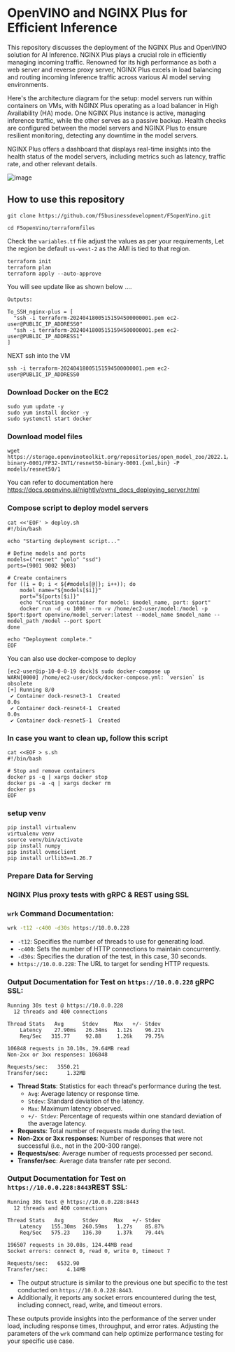 # OpenVINO and NGINX Plus for Efficient Inference
This repository discusses the deployment of the NGINX Plus and OpenVINO solution for AI Inference. NGINX Plus plays a crucial role in efficiently managing incoming traffic. Renowned for its high performance as both a web server and reverse proxy server, NGINX Plus excels in load balancing and routing incoming Inference traffic across various AI model serving environments.

Here's the architecture diagram for the setup: model servers run within containers on VMs, with NGINX Plus operating as a load balancer in High Availability (HA) mode. One NGINX Plus instance is active, managing inference traffic, while the other serves as a passive backup. Health checks are configured between the model servers and NGINX Plus to ensure resilient monitoring, detecting any downtime in the model servers.

NGINX Plus offers a dashboard that displays real-time insights into the health status of the model servers, including metrics such as latency, traffic rate, and other relevant details.

![image](https://github.com/f5businessdevelopment/F5openVino/assets/13858248/447028cc-8835-42c6-bf4b-2917ae842abd)

## How to use this repository

```git clone https://github.com/f5businessdevelopment/F5openVino.git```

```cd F5openVino/terraformfiles```

Check the ```variables.tf``` file adjust the values as per your requirements, Let the region be default ```us-west-2``` as the AMI is tied to that region.

```
terraform init
terraform plan
terraform apply --auto-approve
```
You will see update like as shown below ....
```
Outputs:

To_SSH_nginx-plus = [
  "ssh -i terraform-20240418005151594500000001.pem ec2-user@PUBLIC_IP_ADDRESS0"
  "ssh -i terraform-20240418005151594500000001.pem ec2-user@PUBLIC_IP_ADDRESS1"
]
```
NEXT ssh into the VM 
```
ssh -i terraform-20240418005151594500000001.pem ec2-user@PUBLIC_IP_ADDRESS0
```
### Download Docker on the EC2

```
sudo yum update -y
sudo yum install docker -y
sudo systemctl start docker
```

### Download model files
```
wget https://storage.openvinotoolkit.org/repositories/open_model_zoo/2022.1/models_bin/2/resnet50-binary-0001/FP32-INT1/resnet50-binary-0001.{xml,bin} -P models/resnet50/1

```
You can refer to documentation here https://docs.openvino.ai/nightly/ovms_docs_deploying_server.html

### Compose script to deploy model servers
```
cat <<'EOF' > deploy.sh
#!/bin/bash

echo "Starting deployment script..."

# Define models and ports
models=("resnet" "yolo" "ssd")
ports=(9001 9002 9003)

# Create containers
for ((i = 0; i < ${#models[@]}; i++)); do
    model_name="${models[$i]}"
    port="${ports[$i]}"
    echo "Creating container for model: $model_name, port: $port"
    docker run -d -u 1000 --rm -v /home/ec2-user/model:/model -p $port:$port openvino/model_server:latest --model_name $model_name --model_path /model --port $port
done

echo "Deployment complete."
EOF

```
You can also use docker-compose to deploy

```
[ec2-user@ip-10-0-0-19 dock]$ sudo docker-compose up
WARN[0000] /home/ec2-user/dock/docker-compose.yml: `version` is obsolete 
[+] Running 8/0
 ✔ Container dock-resnet3-1  Created                                                                                  0.0s 
 ✔ Container dock-resnet4-1  Created                                                                                  0.0s 
 ✔ Container dock-resnet5-1  Created                            
```

### In case you want to clean up, follow this script
```
cat <<EOF > s.sh
#!/bin/bash

# Stop and remove containers
docker ps -q | xargs docker stop
docker ps -a -q | xargs docker rm
docker ps
EOF
```

### setup venv
```
pip install virtualenv
virtualenv venv
source venv/bin/activate
pip install numpy
pip install ovmsclient
pip install urllib3==1.26.7
```

### Prepare Data for Serving


### NGINX Plus proxy tests with gRPC & REST using SSL

### `wrk` Command Documentation:

```bash
wrk -t12 -c400 -d30s https://10.0.0.228
```

- `-t12`: Specifies the number of threads to use for generating load.
- `-c400`: Sets the number of HTTP connections to maintain concurrently.
- `-d30s`: Specifies the duration of the test, in this case, 30 seconds.
- `https://10.0.0.228`: The URL to target for sending HTTP requests.

### Output Documentation for Test on `https://10.0.0.228` gRPC SSL:

```
Running 30s test @ https://10.0.0.228
  12 threads and 400 connections

Thread Stats   Avg      Stdev     Max   +/- Stdev
    Latency    27.90ms   26.34ms   1.12s    96.21%
    Req/Sec   315.77     92.88     1.26k    79.75%

106848 requests in 30.10s, 39.64MB read
Non-2xx or 3xx responses: 106848

Requests/sec:   3550.21
Transfer/sec:      1.32MB
```

- **Thread Stats**: Statistics for each thread's performance during the test.
  - `Avg`: Average latency or response time.
  - `Stdev`: Standard deviation of the latency.
  - `Max`: Maximum latency observed.
  - `+/- Stdev`: Percentage of requests within one standard deviation of the average latency.
- **Requests**: Total number of requests made during the test.
- **Non-2xx or 3xx responses**: Number of responses that were not successful (i.e., not in the 200-300 range).
- **Requests/sec**: Average number of requests processed per second.
- **Transfer/sec**: Average data transfer rate per second.

### Output Documentation for Test on `https://10.0.0.228:8443`REST SSL:

```
Running 30s test @ https://10.0.0.228:8443
  12 threads and 400 connections

Thread Stats   Avg      Stdev     Max   +/- Stdev
    Latency   155.30ms  260.59ms   1.27s    85.87%
    Req/Sec   575.23    136.30     1.37k    79.44%

196507 requests in 30.08s, 124.44MB read
Socket errors: connect 0, read 0, write 0, timeout 7

Requests/sec:   6532.90
Transfer/sec:      4.14MB
```

- The output structure is similar to the previous one but specific to the test conducted on `https://10.0.0.228:8443`.
- Additionally, it reports any socket errors encountered during the test, including connect, read, write, and timeout errors.

These outputs provide insights into the performance of the server under load, including response times, throughput, and error rates. Adjusting the parameters of the `wrk` command can help optimize performance testing for your specific use case.


 
